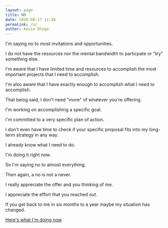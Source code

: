 ```yaml
--- 
layout: page
title: NO
date: 2020-08-17 11:48
permalink: /n/
author: Kevin Olega 
--- 
```

I'm saying no to most invitations and opportunities.

I do not have the resources nor the mental bandwidth to particpate or "try" something else.

I'm aware that I have limited time and resources to accomplish the most important projects that I need to accomplish.

I'm also aware that I have exactly enough to accomplish what I need to accomplish.

That being said, I don't need "more" of whatever you're offering.

I'm working on accomplishing a specific goal.

I'm committed to a very specific plan of action.

I don't even have time to check if your specific proposal fits into my long-term strategy in any way.

I already know what I need to do.

I'm doing it right now. 

So I'm saying no to almost everything.

Then again, a no is not a never.

I really appreciate the offer and you thinking of me.

I appreciate the effort that you reached out.

If you get back to me in six months to a year maybe my situation has changed.

[Here's what I'm doing now](https://kevinolega.com/now).